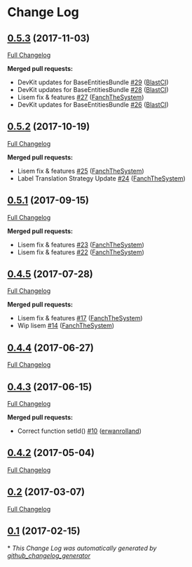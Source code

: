 # Change Log

## [0.5.3](https://github.com/blast-project/BaseEntitiesBundle/tree/0.5.3) (2017-11-03)
[Full Changelog](https://github.com/blast-project/BaseEntitiesBundle/compare/0.5.2...0.5.3)

**Merged pull requests:**

- DevKit updates for BaseEntitiesBundle [\#29](https://github.com/blast-project/BaseEntitiesBundle/pull/29) ([BlastCI](https://github.com/BlastCI))
- DevKit updates for BaseEntitiesBundle [\#28](https://github.com/blast-project/BaseEntitiesBundle/pull/28) ([BlastCI](https://github.com/BlastCI))
- Lisem fix & features [\#27](https://github.com/blast-project/BaseEntitiesBundle/pull/27) ([FanchTheSystem](https://github.com/FanchTheSystem))
- DevKit updates for BaseEntitiesBundle [\#26](https://github.com/blast-project/BaseEntitiesBundle/pull/26) ([BlastCI](https://github.com/BlastCI))

## [0.5.2](https://github.com/blast-project/BaseEntitiesBundle/tree/0.5.2) (2017-10-19)
[Full Changelog](https://github.com/blast-project/BaseEntitiesBundle/compare/0.5.1...0.5.2)

**Merged pull requests:**

- Lisem fix & features [\#25](https://github.com/blast-project/BaseEntitiesBundle/pull/25) ([FanchTheSystem](https://github.com/FanchTheSystem))
- Label Translation Strategy Update [\#24](https://github.com/blast-project/BaseEntitiesBundle/pull/24) ([FanchTheSystem](https://github.com/FanchTheSystem))

## [0.5.1](https://github.com/blast-project/BaseEntitiesBundle/tree/0.5.1) (2017-09-15)
[Full Changelog](https://github.com/blast-project/BaseEntitiesBundle/compare/0.4.5...0.5.1)

**Merged pull requests:**

- Lisem fix & features [\#23](https://github.com/blast-project/BaseEntitiesBundle/pull/23) ([FanchTheSystem](https://github.com/FanchTheSystem))
- Lisem fix & features [\#22](https://github.com/blast-project/BaseEntitiesBundle/pull/22) ([FanchTheSystem](https://github.com/FanchTheSystem))

## [0.4.5](https://github.com/blast-project/BaseEntitiesBundle/tree/0.4.5) (2017-07-28)
[Full Changelog](https://github.com/blast-project/BaseEntitiesBundle/compare/0.4.4...0.4.5)

**Merged pull requests:**

- Lisem fix & features [\#17](https://github.com/blast-project/BaseEntitiesBundle/pull/17) ([FanchTheSystem](https://github.com/FanchTheSystem))
- Wip lisem [\#14](https://github.com/blast-project/BaseEntitiesBundle/pull/14) ([FanchTheSystem](https://github.com/FanchTheSystem))

## [0.4.4](https://github.com/blast-project/BaseEntitiesBundle/tree/0.4.4) (2017-06-27)
[Full Changelog](https://github.com/blast-project/BaseEntitiesBundle/compare/0.4.3...0.4.4)

## [0.4.3](https://github.com/blast-project/BaseEntitiesBundle/tree/0.4.3) (2017-06-15)
[Full Changelog](https://github.com/blast-project/BaseEntitiesBundle/compare/0.4.2...0.4.3)

**Merged pull requests:**

- Correct function setId\(\) [\#10](https://github.com/blast-project/BaseEntitiesBundle/pull/10) ([erwanrolland](https://github.com/erwanrolland))

## [0.4.2](https://github.com/blast-project/BaseEntitiesBundle/tree/0.4.2) (2017-05-04)
[Full Changelog](https://github.com/blast-project/BaseEntitiesBundle/compare/0.2...0.4.2)

## [0.2](https://github.com/blast-project/BaseEntitiesBundle/tree/0.2) (2017-03-07)
[Full Changelog](https://github.com/blast-project/BaseEntitiesBundle/compare/0.1...0.2)

## [0.1](https://github.com/blast-project/BaseEntitiesBundle/tree/0.1) (2017-02-15)


\* *This Change Log was automatically generated by [github_changelog_generator](https://github.com/skywinder/Github-Changelog-Generator)*
